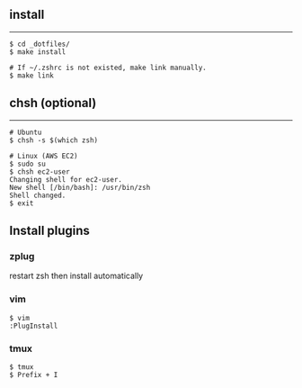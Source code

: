 ## install
-----
```
$ cd _dotfiles/
$ make install

# If ~/.zshrc is not existed, make link manually.
$ make link
```

## chsh (optional)
-----
```
# Ubuntu
$ chsh -s $(which zsh)

# Linux (AWS EC2)
$ sudo su
$ chsh ec2-user
Changing shell for ec2-user.
New shell [/bin/bash]: /usr/bin/zsh
Shell changed.
$ exit
```

## Install plugins
### zplug
restart zsh then install automatically

### vim
```
$ vim
:PlugInstall
```
### tmux
```
$ tmux
$ Prefix + I
```

